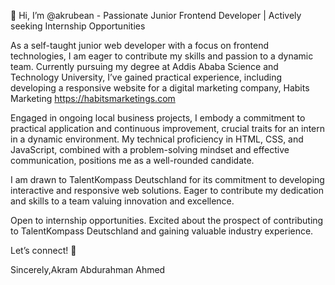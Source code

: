 👋 Hi, I’m @akrubean - Passionate Junior Frontend Developer | Actively seeking Internship Opportunities

As a self-taught junior web developer with a focus on frontend technologies, I am eager to contribute my skills and passion to a dynamic team. Currently pursuing my degree at Addis Ababa Science and Technology University, I’ve gained practical experience, including developing a responsive website for a digital marketing company, Habits Marketing https://habitsmarketings.com

Engaged in ongoing local business projects, I embody a commitment to practical application and continuous improvement, crucial traits for an intern in a dynamic environment. My technical proficiency in HTML, CSS, and JavaScript, combined with a problem-solving mindset and effective communication, positions me as a well-rounded candidate.

I am drawn to TalentKompass Deutschland for its commitment to developing interactive and responsive web solutions. Eager to contribute my dedication and skills to a team valuing innovation and excellence.

Open to internship opportunities. Excited about the prospect of contributing to TalentKompass Deutschland and gaining valuable industry experience.

Let’s connect! 🚀

Sincerely,Akram Abdurahman Ahmed

<!---
akrubean/akrubean is a ✨ special ✨ repository because its `README.md` (this file) appears on your GitHub profile.
You can click the Preview link to take a look at your changes.
--->
